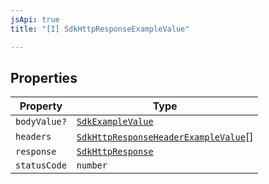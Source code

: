 ```yaml
---
jsApi: true
title: "[I] SdkHttpResponseExampleValue"

---
```

## Properties

| Property | Type |
| ------ | ------ |
| `bodyValue?` | [`SdkExampleValue`](../type-aliases/SdkExampleValue.md) |
| `headers` | [`SdkHttpResponseHeaderExampleValue`](SdkHttpResponseHeaderExampleValue.md)[] |
| `response` | [`SdkHttpResponse`](SdkHttpResponse.md) |
| `statusCode` | `number` |
